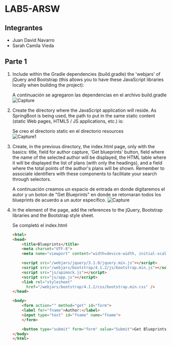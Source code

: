 # LAB5-ARSW

## Integrantes
- Juan David Navarro 
- Sarah Camila Vieda

## Parte 1 

1. Include within the Gradle dependencies (build.gradle) the 'webjars' of jQuery and Bootstrap (this allows you to have these JavaScript libraries locally when building the project):

    A continuación se agregaron las dependencias en el archivo build.gradle
    ![Capture](https://user-images.githubusercontent.com/48154086/75450555-0e89a400-593d-11ea-976c-5e75d7badbf9.PNG)
    
2. Create the directory where the JavaScript application will reside. As SpringBoot is being used, the path to put in the same static content (static Web pages, HTML5 / JS applications, etc.) is:

    Se creo el directorio static en el directorio resources  
    ![Capture1](https://user-images.githubusercontent.com/48154086/75450561-10ebfe00-593d-11ea-9bb4-4e29436c3b79.PNG)

3. Create, in the previous directory, the index.html page, only with the basics: title, field for author capture, 'Get blueprints' button, field where the name of the selected author will be displayed, the HTML table where it will be displayed the list of plans (with only the headings), and a field where the total points of the author's plans will be shown. Remember to associate identifiers with these components to facilitate your search through selectors.

    A continuación creamos un espacio de entrada en donde digitaremos el autor y un boton de "Get Blueprints" en donde se retornaran todos     los blueprints de acuerdo a un autor específico.
    ![Capture](https://user-images.githubusercontent.com/44879884/75451597-d2574300-593e-11ea-9f45-cfc7790dfd4e.PNG)

4. In the <head> element of the page, add the references to the jQuery, Bootstrap libraries and the Bootstrap style sheet.
    
    Se completó el index.html 
    
    ``` html
    <html>
    <head>
        <title>Blueprints</title>
        <meta charset="UTF-8">
        <meta name="viewport" content="width=device-width, initial-scale=1.0">

        <script src="/webjars/jquery/3.1.0/jquery.min.js"></script>
        <script src="/webjars/bootstrap/4.1.2/js/bootstrap.min.js"></script>
        <script src="js/apimock.js"></script>
        <script src="js/app.js"></script>
        <link rel="stylesheet"
          href="/webjars/bootstrap/4.1.2/css/bootstrap.min.css" />
    </head>

    <body>
        <form action="" method="get" id="form">
        <label for="fname">Author:</label>
        <input type="text" id="fname" name="fname">
        </form>

        <button type="submit" form="form" value="Submit">Get Blueprints</button>
    </body>
    </html>

    ```
